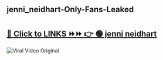 
 ## jenni_neidhart-Only-Fans-Leaked

# <h2><a href="https://clipsfans.com/jenni_neidhart&ref=git">🔗 Click to LINKS ⏩⏩ 👉 🟢 jenni neidhart </a></h2>

<a href="https://clipsfans.com/jenni_neidhart&ref=git" rel="nofollow" data-target="animated-image.originalLink"><img src="https://i.ibb.co.com/xMMVF88/686577567.gif" alt="Viral Video Original" style="max-width: 100%; display: inline-block;" data-target="animated-image.originalImage"></a>
